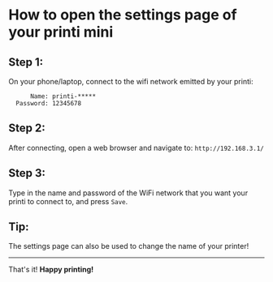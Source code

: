 # How to open the settings page of your printi mini

## Step 1:
On your phone/laptop, connect to the wifi network emitted by your printi:

```
      Name: printi-*****
  Password: 12345678
```

## Step 2:
After connecting, open a web browser and navigate to:
```http://192.168.3.1/```

## Step 3:
Type in the name and password of the WiFi network that you want your printi to connect to, and press `Save`.

## Tip: 
The settings page can also be used to change the name of your printer!

------

That's it! **Happy printing!**

